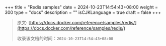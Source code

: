 +++
title = "Redis samples"
date = 2024-10-23T14:54:43+08:00
weight = 300
type = "docs"
description = ""
isCJKLanguage = true
draft = false
+++

> 原文: [https://docs.docker.com/reference/samples/redis/](https://docs.docker.com/reference/samples/redis/)
>
> 收录该文档的时间：`2024-10-23T14:54:43+08:00`
